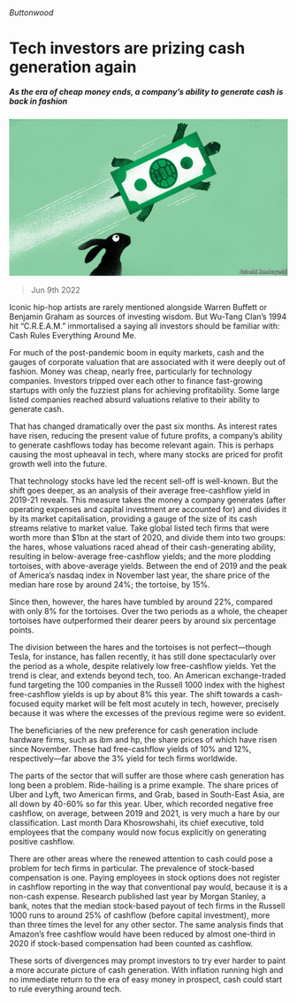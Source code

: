 ###### Buttonwood

# Tech investors are prizing cash generation again 

##### As the era of cheap money ends, a company’s ability to generate cash is back in fashion 

![image](images/20220611_FND002.jpg) 

> Jun 9th 2022 

Iconic hip-hop artists are rarely mentioned alongside Warren Buffett or Benjamin Graham as sources of investing wisdom. But Wu-Tang Clan’s 1994 hit “C.R.E.A.M.” immortalised a saying all investors should be familiar with: Cash Rules Everything Around Me. 

For much of the post-pandemic boom in equity markets, cash and the gauges of corporate valuation that are associated with it were deeply out of fashion. Money was cheap, nearly free, particularly for technology companies. Investors tripped over each other to finance fast-growing startups with only the fuzziest plans for achieving profitability. Some large listed companies reached absurd valuations relative to their ability to generate cash. 

That has changed dramatically over the past six months. As interest rates have risen, reducing the present value of future profits, a company’s ability to generate cashflows today has become relevant again. This is perhaps causing the most upheaval in tech, where many stocks are priced for profit growth well into the future. 

That technology stocks have led the recent sell-off is well-known. But the shift goes deeper, as an analysis of their average free-cashflow yield in 2019-21 reveals. This measure takes the money a company generates (after operating expenses and capital investment are accounted for) and divides it by its market capitalisation, providing a gauge of the size of its cash streams relative to market value. Take global listed tech firms that were worth more than $1bn at the start of 2020, and divide them into two groups: the hares, whose valuations raced ahead of their cash-generating ability, resulting in below-average free-cashflow yields; and the more plodding tortoises, with above-average yields. Between the end of 2019 and the peak of America’s nasdaq index in November last year, the share price of the median hare rose by around 24%; the tortoise, by 15%. 

Since then, however, the hares have tumbled by around 22%, compared with only 8% for the tortoises. Over the two periods as a whole, the cheaper tortoises have outperformed their dearer peers by around six percentage points. 

The division between the hares and the tortoises is not perfect—though Tesla, for instance, has fallen recently, it has still done spectacularly over the period as a whole, despite relatively low free-cashflow yields. Yet the trend is clear, and extends beyond tech, too. An American exchange-traded fund targeting the 100 companies in the Russell 1000 index with the highest free-cashflow yields is up by about 8% this year. The shift towards a cash-focused equity market will be felt most acutely in tech, however, precisely because it was where the excesses of the previous regime were so evident. 

The beneficiaries of the new preference for cash generation include hardware firms, such as ibm and hp, the share prices of which have risen since November. These had free-cashflow yields of 10% and 12%, respectively—far above the 3% yield for tech firms worldwide. 

The parts of the sector that will suffer are those where cash generation has long been a problem. Ride-hailing is a prime example. The share prices of Uber and Lyft, two American firms, and Grab, based in South-East Asia, are all down by 40-60% so far this year. Uber, which recorded negative free cashflow, on average, between 2019 and 2021, is very much a hare by our classification. Last month Dara Khosrowshahi, its chief executive, told employees that the company would now focus explicitly on generating positive cashflow. 

There are other areas where the renewed attention to cash could pose a problem for tech firms in particular. The prevalence of stock-based compensation is one. Paying employees in stock options does not register in cashflow reporting in the way that conventional pay would, because it is a non-cash expense. Research published last year by Morgan Stanley, a bank, notes that the median stock-based payout of tech firms in the Russell 1000 runs to around 25% of cashflow (before capital investment), more than three times the level for any other sector. The same analysis finds that Amazon’s free cashflow would have been reduced by almost one-third in 2020 if stock-based compensation had been counted as cashflow. 

These sorts of divergences may prompt investors to try ever harder to paint a more accurate picture of cash generation. With inflation running high and no immediate return to the era of easy money in prospect, cash could start to rule everything around tech.






